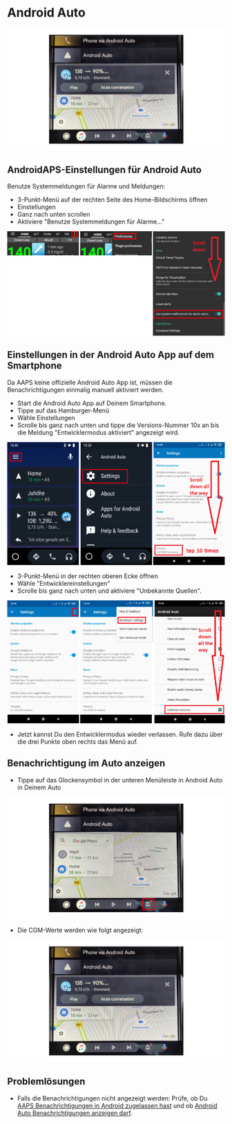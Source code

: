 # Android Auto

![AAPS CGM-Daten in Android Auto](../images/AndroidAuto_05.png)

## AndroidAPS-Einstellungen für Android Auto

Benutze Systemmeldungen für Alarme und Meldungen:

* 3-Punkt-Menü auf der rechten Seite des Home-Bildschirms öffnen
* Einstellungen
* Ganz nach unten scrollen
* Aktiviere "Benutze Systemmeldungen für Alarme..."

![Benutze Systemmeldungen für Alarme und Meldungen](../images/AndroidAuto_01.png)

## Einstellungen in der Android Auto App auf dem Smartphone

Da AAPS keine offizielle Android Auto App ist, müssen die Benachrichtigungen einmalig manuell aktiviert werden.

* Start die Android Auto App auf Deinem Smartphone.
* Tippe auf das Hamburger-Menü
* Wähle Einstellungen
* Scrolle bis ganz nach unten und tippe die Versions-Nummer 10x an bis die Meldung "Entwicklermodus aktiviert" angezeigt wird.

![Enable developer mode](../images/AndroidAuto_02.png)

* 3-Punkt-Menü in der rechten oberen Ecke öffnen
* Wähle "Entwicklereinstellungen"
* Scrolle bis ganz nach unten und aktiviere "Unbekannte Quellen".

![Enable unknown sources](../images/AndroidAuto_03.png)

* Jetzt kannst Du den Entwicklermodus wieder verlassen. Rufe dazu über die drei Punkte oben rechts das Menü auf.

## Benachrichtigung im Auto anzeigen

* Tippe auf das Glockensymbol in der unteren Menüleiste in Android Auto in Deinem Auto

![Bell icon - Android Auto im Fahrzeug](../images/AndroidAuto_04.png)

* Die CGM-Werte werden wie folgt angezeigt:

![AAPS CGM-Daten in Android Auto](../images/AndroidAuto_05.png)

## Problemlösungen

* Falls die Benachrichtigungen nicht angezeigt werden: Prüfe, ob Du [AAPS Benachrichtigungen in Android zugelassen hast](#androidaps-einstellungen-fur-android-auto) und ob [Android Auto Benachrichtigungen anzeigen darf](#einstellungen-in-der-android-auto-app-auf-dem-smartphone).
